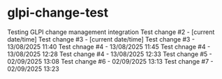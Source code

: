 # glpi-change-test
Testing GLPI change management integration
Test change #2 - [current date/time]
Test change #3 - [current date/time]
Test change #3 - 13/08/2025 11:40
Test chnage #4 - 13/08/2025 11:45
Test chnage #4 - 13/08/2025 12:28
Test change #4 - 13/08/2025 12:33
Test change #5 - 02/09/2025 13:08
Test change #6 - 02/09/2025 13:13
Test change #7 - 02/09/2025 13:23

